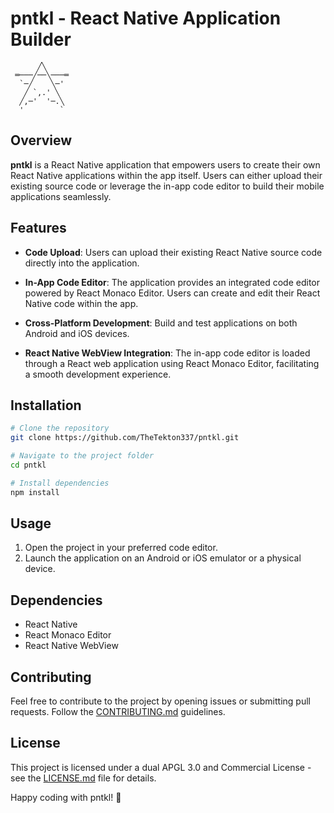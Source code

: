 # pntkl - React Native Application Builder

```
      ╱╲
 ═───╱──╲───═
  `─╱    ╲─'
   ╱ `,.' ╲
  ╱,─'  '─.╲
  '        `
```

## Overview

**pntkl** is a React Native application that empowers users to create their own React Native applications within the app itself. Users can either upload their existing source code or leverage the in-app code editor to build their mobile applications seamlessly.

## Features

- **Code Upload**: Users can upload their existing React Native source code directly into the application.

- **In-App Code Editor**: The application provides an integrated code editor powered by React Monaco Editor. Users can create and edit their React Native code within the app.

- **Cross-Platform Development**: Build and test applications on both Android and iOS devices.

- **React Native WebView Integration**: The in-app code editor is loaded through a React web application using React Monaco Editor, facilitating a smooth development experience.

## Installation

```bash
# Clone the repository
git clone https://github.com/TheTekton337/pntkl.git

# Navigate to the project folder
cd pntkl

# Install dependencies
npm install
```

## Usage

1. Open the project in your preferred code editor.
2. Launch the application on an Android or iOS emulator or a physical device.

## Dependencies

- React Native
- React Monaco Editor
- React Native WebView

## Contributing

Feel free to contribute to the project by opening issues or submitting pull requests. Follow the [CONTRIBUTING.md](CONTRIBUTING.md) guidelines.

## License

This project is licensed under a dual APGL 3.0 and Commercial License - see the [LICENSE.md](LICENSE.md) file for details.

Happy coding with pntkl! 🚀